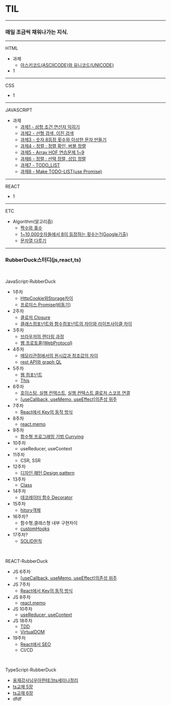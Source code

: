 # TIL
---
### 매일 조금씩 채워나가는 지식.
---
HTML
- 과제
  - <a href = "HTML%26CSS/아스키코드(ASCIICODE)와%20유니코드(Unicode).md">아스키코드(ASCIICODE)와 유니코드(UNICODE)</a>
- 1
---
CSS
- 1
---
JAVASCRIPT
- 과제
  - <a href = "JavaScript/과제-1.md">과제1 - 삼항 조건 연산자 익히기</a>
  - <a href = "JavaScript/과제-2.md">과제2 - 선형 검색, 이진 검색</a>
  - <a href = "JavaScript/과제-3.md">과제3 - 숫자 8등장 횟수와 이상한 문자 만들기</a>
  - <a href = "JavaScript/과제-4.md">과제4 - 정렬 : 정렬 확인, 버블 정렬</a>
  - <a href = "JavaScript/과제-5.md">과제5 - Array HOF 연습문제 1~9 </a>
  - <a href = "JavaScript/과제-6.md">과제6 - 정렬 : 선택 정렬, 삽입 정렬</a>
  - <a href = "JavaScript/과제-7.md">과제7 - TODO_LIST</a>
  - <a href = "JavaScript/과제-8.md">과제8 - Make TODO-LIST(use Promise)</a>
---
REACT
- 1
---
ETC
- Algorithm(알고리즘)
  - <a href = "Algorithm/1.md">짝수와 홀수</a>
  - <a href = "Algorithm/2.md">1~10,000숫자들에서 8이 등장하는 횟수는?(Google기출)</a>
  - <a href = "Algorithm/3.md">문자열 다루기</a>
---
### RubberDuck스터디(js,react,ts)
<br/>

JavaScript-RubberDuck
- 1주차
  - <a href="./JavaScript/RubberDuck-JS/1.HTTP_Cookie%26Storage_Diff.md">HttpCookie와Storage차이</a>
  - <a href="./JavaScript/RubberDuck-JS/1.Promise(비동기).md">프로미스 Promise(비동기)</a>
- 2주차
  - <a href="./JavaScript/RubberDuck-JS/2.Closure.md">클로저 Closure</a>
  - <a href="JavaScript/RubberDuck-JS/2.class%2Cfunctional_Component_Diff.md">클래스컴포넌트와 함수컴포넌트의 차이와 라이프사이클 차이</a>
- 3주차
  - <a href="./JavaScript/RubberDuck-JS/3.브라우저의렌더링과정.md">브라우저의 렌더링 과정</a>
  - <a href="./JavaScript/RubberDuck-JS/3.WebProtocols.md">웹 프로토콜(WebProtocol)</a>
- 4주차
  - <a href="./JavaScript/RubberDuck-JS/4.원시값과참조값의차이(메모리관점).md">메모리관점에서의 원시값과 참조값의 차이</a>
  - <a href="./JavaScript/RubberDuck-JS/4.restAPI와graphQL.md">rest API와 graph QL</a>
- 5주차
  - <a href="./JavaScript/RubberDuck-JS/5.웹컴포넌트.md">웹 컴포넌트 </a>
  - <a href="./JavaScript/RubberDuck-JS/5.This.md">This</a>
- 6주차
  - <a href="./JavaScript/RubberDuck-JS/6.호이스팅%2C실행컨텍스트.md">호이스팅, 실행 컨텍스트</a>, <a href="./JavaScript/RubberDuck-JS/8.실행컨텍스트%20연장선(클로저%2C스코프).md">실행 컨텍스트 클로저 스코프 연결</a>
  - <a href="/React/RubberDuck-React/6.useEffect%2CuseMemo%2CuseCallback.md">[useCallback, useMemo, useEffect]의존성 위주</a>
- 7주차
  - <a href="./React/RubberDuck-React/7.react-key동작방식.md">React에서 Key의 동작 방식</a>
- 8주차
  - <a href="./React/RubberDuck-React/8.react-memo.md">react.memo</a>
- 9주차
  - <a href="./JavaScript/RubberDuck-JS/9.currying.md">함수형 프로그래밍 기법 Currying</a>
- 10주차
  - <a>useReducer, useContext</a>
- 11주차
  - <a hrtf="./JavaScript/RubberDuck-JS/11.CSR%2CSSR.md">CSR, SSR</a>
- 12주차
  - <a href="./JavaScript/RubberDuck-JS/12.디자인패턴.md">디자인 패턴 Design pattern</a>
- 13주차
  - <a href="./JavaScript/RubberDuck-JS/13.class.md">Class</a>
- 14주차
  - <a href="./JavaScript/RubberDuck-JS/14.JS데코레이터.md">데코레이터 함수 Decorator</a>
- 15주차
  - <a href="./JavaScript/RubberDuck-JS/15.history객체.md">hitory객체</a>
- 16주차?
  - <a>함수형,클래스형 내부 구현차이</a>
  - <a href="./JavaScript/RubberDuck-JS/16.CustomHooks.md">customHooks</a>
- 17주차?
  - <a href="./JavaScript/RubberDuck-JS/17.SOLID원칙.md">SOLID원칙</a>

<br/>

REACT-RubberDuck
- JS 6주차
  - <a href="./React/RubberDuck-React/6.useEffect%2CuseMemo%2CuseCallback.md">[useCallback, useMemo, useEffect]의존성 위주</a>
- JS 7주차
  - <a href="./React/RubberDuck-React/7.react-key동작방식.md">React에서 Key의 동작 방식</a>
- JS 8주차
  - <a href="./React/RubberDuck-React/8.react-memo.md">react.memo</a>
- JS 10주차
  - <a href="">useReducer, useContext</a>
- JS 18주차
  - <a href="./React/RubberDuck-React/18.TDD.md">TDD</a>
  - <a href="./React/RubberDuck-React/18.VirtualDom.md">VirtualDOM</a>
- 19주차
  - <a href="React/RubberDuck-React/19.React에서%20SEO.md">React에서 SEO</a>
  - <a>CI/CD</a>

<br/>

TypeScript-RubberDuck
- <a href="/TypeScript/RubberDuck-TS/이웅재강사님우아한테크ts세미나정리.md">웅재강사님우아한테크ts세미나정리</a>
- <a href="/TypeScript/RubberDuck-TS/5장.md">ts교재 5장</a>
- <a href="/TypeScript/RubberDuck-TS/6장.md">ts교재 6장</a>
- dfdf


